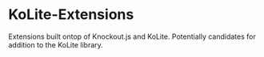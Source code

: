 KoLite-Extensions
=================

Extensions built ontop of Knockout.js and KoLite. Potentially candidates for addition to the KoLite library.
